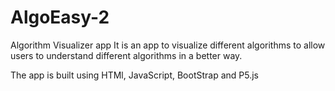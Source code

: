 # AlgoEasy-2
Algorithm Visualizer app
It is an app to visualize different algorithms to allow users to understand different
algorithms in a better way.

The app is built using HTMl, JavaScript, BootStrap and P5.js
